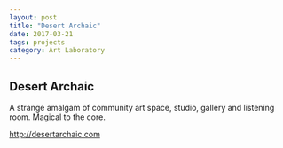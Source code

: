 ```yaml
---
layout: post
title: "Desert Archaic" 
date: 2017-03-21 
tags: projects 
category: Art Laboratory 
---
```


## Desert Archaic

A strange amalgam of community art space, studio, gallery and listening room. Magical to the core.

http://desertarchaic.com
